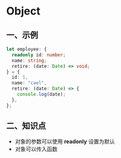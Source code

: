 # Object

## 一、示例

```ts
let employee: {
  readonly id: number;
  name: string;
  retire: (date: Date) => void;
} = {
  id: 1,
  name: "cael",
  retire: (date: Date) => {
    console.log(date);
  },
};
```

## 二、知识点

- 对象的参数可以使用 **readonly** 设置为默认
- 对象可以传入函数

